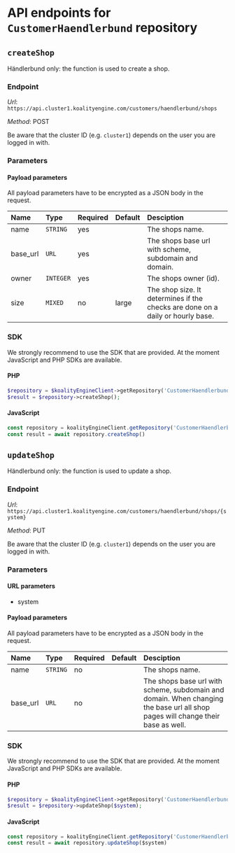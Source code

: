 # API endpoints for `CustomerHaendlerbund` repository


## `createShop`

Händlerbund only: the function is used to create a shop.

### Endpoint

*Url*: ```https://api.cluster1.koalityengine.com/customers/haendlerbund/shops```

*Method*: POST

Be aware that the cluster ID (e.g. `cluster1`) depends on the user you are logged in with.

### Parameters

#### Payload parameters

All payload parameters have to be encrypted as a JSON body in the request.

| Name                    | Type  | Required  | Default   | Desciption   |
|:----|:------|:----------|:-------------|:-------------|
| name  | `STRING` |  yes        |   | The shops name.           |
| base_url  | `URL` |  yes        |   | The shops base url with scheme, subdomain and domain.           |
| owner  | `INTEGER` |  yes        |   | The shops owner (id).           |
| size  | `MIXED` |  no        | large  | The shop size. It determines if the checks are done on a daily or hourly base.           |

### SDK

We strongly recommend to use the SDK that are provided. At the moment JavaScript and PHP SDKs are available.

#### PHP
```php
$repository = $koalityEngineClient->getRepository('CustomerHaendlerbund');
$result = $repository->createShop();
```

#### JavaScript

```javascript
const repository = koalityEngineClient.getRepository('CustomerHaendlerbund')
const result = await repository.createShop()
```


## `updateShop`

Händlerbund only: the function is used to update a shop.

### Endpoint

*Url*: ```https://api.cluster1.koalityengine.com/customers/haendlerbund/shops/{system}```

*Method*: PUT

Be aware that the cluster ID (e.g. `cluster1`) depends on the user you are logged in with.

### Parameters

#### URL parameters
 - system

#### Payload parameters

All payload parameters have to be encrypted as a JSON body in the request.

| Name                    | Type  | Required  | Default   | Desciption   |
|:----|:------|:----------|:-------------|:-------------|
| name  | `STRING` |  no        |   | The shops name.           |
| base_url  | `URL` |  no        |   | The shops base url with scheme, subdomain and domain. When changing the base url all shop pages will change their base as well.           |

### SDK

We strongly recommend to use the SDK that are provided. At the moment JavaScript and PHP SDKs are available.

#### PHP
```php
$repository = $koalityEngineClient->getRepository('CustomerHaendlerbund');
$result = $repository->updateShop($system);
```

#### JavaScript

```javascript
const repository = koalityEngineClient.getRepository('CustomerHaendlerbund')
const result = await repository.updateShop($system)
```

